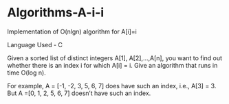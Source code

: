 # Algorithms-A-i-i

Implementation of O(nlgn) algorithm for A[i]=i

Language Used - C

Given a sorted list of distinct integers A[1], A[2],...,A[n], you want to find out whether there is an index i for which A[i] = i. Give an algorithm that runs in time O(log n).  
 
For example, A = [-1, -2, 3, 5, 6, 7] does have such an index, i.e., A[3] = 3. But A =[0, 1, 2, 5, 6, 7] doesn’t have such an index. 
 
